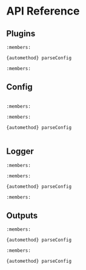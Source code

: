 API Reference
=============

Plugins
-------

```{autoclass} fold.plugin.Plugin
:members:

{automethod} parseConfig
```

```{autoclass} fold.plugin.PluginManager
:members:
```

Config
------

```{autoclass} fold.config.Content
```

```{autoclass} fold.config.BaseConfig
:members:
```

```{autoclass} fold.config.ConfigFilePlugin
:members:

{automethod} parseConfig
```

```{autoexception} fold.config.ConfigError
```

Logger
------

```{autoclass} fold.logger.LogHandlerConfig
:members:
```

```{autoclass} fold.logger.LogManager
:members:

{automethod} parseConfig
```

```{autoclass} fold.logger.logger
:members:
```

Outputs
-------

```{autoclass} fold.outputs.OutputPlugin
:members:

{automethod} parseConfig
```
   
```{autoclass} fold.outputs.OutputManager
:members:

{automethod} parseConfig
```
